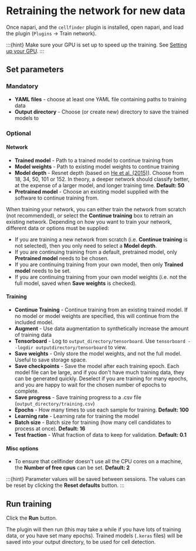 # Retraining the network for new data

Once napari, and the `cellfinder` plugin is installed, open napari, and load the plugin (`Plugins` -> Train network).

:::{hint}
Make sure your GPU is set up to speed up the training.
See [Setting up your GPU](/documentation/setting-up/gpu).
:::

## Set parameters

### Mandatory

- **YAML files** - choose at least one YAML file containing paths to training data
- **Output directory** - Choose (or create new) directory to save the trained models to

### Optional

#### Network

- **Trained model** - Path to a trained model to continue training from
- **Model weights** - Path to existing model weights to continue training
- **Model depth** - Resnet depth (based on [He et al. (2015)](https://arxiv.org/abs/1512.03385)). Choose from 18, 34, 50, 101 or 152. In theory, a deeper network should classify better, at the expense of a larger model, and longer training time. **Default: 50**
- **Pretrained model** - Choose an existing model supplied with the software to continue training from.

When training your network, you can either train the network from scratch (not recommended), or select the **Continue training** box to retrain an existing network. Depending on how you want to train your network, different data or options must be supplied:

- If you are training a new network from scratch (i.e. **Continue training** is not selected), then you only need to select a **Model depth**.
- If you are continuing training from a default, pretrained model, only **Pretrained model** needs to be chosen.
- If you are continuing training from your own model, then only **Trained model** needs to be set.
- If you are continuing training from your own model weights (i.e. not the full model, saved when **Save weights** is checked).

#### Training

- **Continue Training** - Continue training from an existing trained model. If no model or model weights are specified, this will continue from the included model.
- **Augment** - Use data augmentation to synthetically increase the amount of training data
- **Tensorboard** - Log to `output_directory/tensorboard`. Use `tensorboard --logdir outputdirectory/tensorboard` to view.
- **Save weights** - Only store the model weights, and not the full model. Useful to save storage space.
- **Save checkpoints** - Save the model after each training epoch. Each model file can be large, and if you don't have much training data, they can be generated quickly. Deselect if you are training for many epochs, and you are happy to wait for the chosen number of epochs to complete.
- **Save progress** - Save training progress to a .csv file (`output_directory/training.csv`)
- **Epochs** - How many times to use each sample for training. **Default: 100**
- **Learning rate** - Learning rate for training the model
- **Batch size** - Batch size for training (how many cell candidates to process at once). **Default: 16**
- **Test fraction** - What fraction of data to keep for validation. **Default: 0.1**

#### Misc options

- To ensure that cellfinder doesn't use all the CPU cores on a machine, the **Number of free cpus** can be set. **Default: 2**

:::{hint}
Parameter values will be saved between sessions.
The values can be reset by clicking the **Reset defaults** button.
:::

## Run training

Click the **Run** button.&#x20;

The plugin will then run (this may take a while if you have lots of training data, or you have set many epochs).
Trained models (`.keras` files) will be saved into your output directory, to be used for cell detection.
